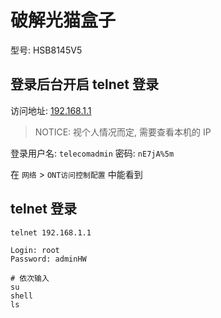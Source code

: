 # 破解光猫盒子

型号: HSB8145V5

## 登录后台开启 telnet 登录

访问地址: [192.168.1.1](192.168.1.1)

> NOTICE: 视个人情况而定, 需要查看本机的 IP

登录用户名: `telecomadmin`
密码: `nE7jA%5m`

在 `网络` > `ONT访问控制配置` 中能看到

## telnet 登录

```shell
telnet 192.168.1.1

Login: root
Password: adminHW

# 依次输入
su
shell
ls
```
